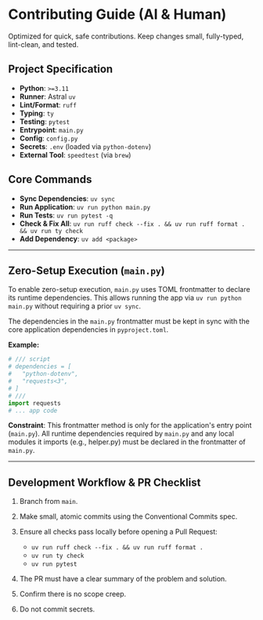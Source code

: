 # Contributing Guide (AI & Human)

Optimized for quick, safe contributions. Keep changes small, fully-typed, lint-clean, and tested.


## Project Specification
- **Python**: `>=3.11`
- **Runner**: Astral `uv`
- **Lint/Format**: `ruff`
- **Typing**: `ty`
- **Testing**: `pytest`
- **Entrypoint**: `main.py`
- **Config**: `config.py`
- **Secrets**: `.env` (loaded via `python-dotenv`)
- **External Tool**: `speedtest` (via `brew`)


## Core Commands
- **Sync Dependencies**: `uv sync`
- **Run Application**: `uv run python main.py`
- **Run Tests**: `uv run pytest -q`
- **Check & Fix All**: `uv run ruff check --fix . && uv run ruff format . && uv run ty check`
- **Add Dependency**: `uv add <package>`
* * *


## Zero-Setup Execution (`main.py`)
To enable zero-setup execution, `main.py` uses TOML frontmatter to declare its runtime dependencies. This allows running the app via `uv run python main.py` without requiring a prior `uv sync`.

The dependencies in the `main.py` frontmatter must be kept in sync with the core application dependencies in `pyproject.toml`.

**Example:**
```Python
# /// script
# dependencies = [
#   "python-dotenv",
#   "requests<3",
# ]
# ///
import requests
# ... app code
``` 

**Constraint**: This frontmatter method is only for the application's entry point (`main.py`). All runtime dependencies required by `main.py` and any local modules it imports (e.g., helper.py) must be declared in the frontmatter of `main.py`.
* * *


## Development Workflow & PR Checklist
1. Branch from `main`.
2. Make small, atomic commits using the Conventional Commits spec.
3. Ensure all checks pass locally before opening a Pull Request:

    - `uv run ruff check --fix . && uv run ruff format .`
    - `uv run ty check`
    - `uv run pytest`

4. The PR must have a clear summary of the problem and solution.
5. Confirm there is no scope creep.
6. Do not commit secrets.